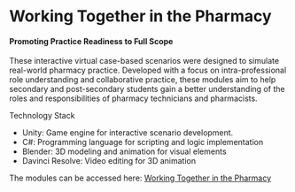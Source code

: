 # Working Together in the Pharmacy

#### Promoting Practice Readiness to Full Scope
These interactive virtual case-based scenarios were designed to simulate real-world pharmacy practice. Developed with a focus on intra-professional role understanding and collaborative practice, these modules aim to help secondary and post-secondary students gain a better understanding of the roles and responsibilities of pharmacy technicians and pharmacists. 

Technology Stack

- Unity: Game engine for interactive scenario development.
- C#: Programming language for scripting and logic implementation
- Blender: 3D modeling and animation for visual elements
- Davinci Resolve: Video editing for 3D animation

The modules can be accessed here: [Working Together in the Pharmacy](https://pharmacy-modules.itch.io/working-together-in-the-pharmacy)

